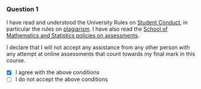 
### Question 1

I have read and understood the University Rules on [Student Conduct](https://student.unsw.edu.au/conduct), in particular the rules on [plagiarism](https://student.unsw.edu.au/plagiarism). I have also read the [School of Mathematics and Statistics policies on assessments](http://www.maths.unsw.edu.au/currentstudents/assessment-policies).

I declare that I will not accept any assistance from any other person with any attempt at online assessments that count towards my final mark in this course.


- [x] I agree with the above conditions
- [ ] I do not accept the above conditions
